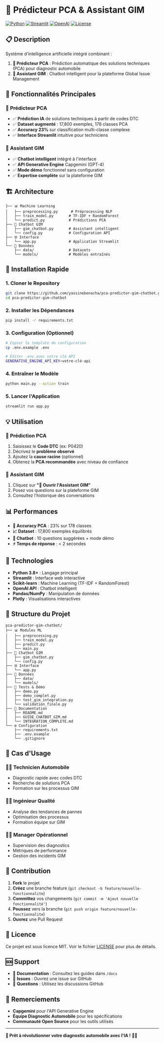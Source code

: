 


# 🔧 Prédicteur PCA & Assistant GIM

[![Python](https://img.shields.io/badge/Python-3.8+-blue.svg)](https://python.org)
[![Streamlit](https://img.shields.io/badge/Streamlit-1.28+-red.svg)](https://streamlit.io)
[![OpenAI](https://img.shields.io/badge/OpenAI-API-green.svg)](https://openai.com)
[![License](https://img.shields.io/badge/License-MIT-yellow.svg)](LICENSE)

## 📋 Description

Système d'intelligence artificielle intégré combinant :

1. **🎯 Prédicteur PCA** : Prédiction automatique des solutions techniques (PCA) pour diagnostic automobile
2. **🤖 Assistant GIM** : Chatbot intelligent pour la plateforme Global Issue Management

## 🚀 Fonctionnalités Principales

### 🔧 **Prédicteur PCA**
- ✅ **Prédiction IA** de solutions techniques à partir de codes DTC
- ✅ **Dataset augmenté** : 17,800 exemples, 178 classes PCA
- ✅ **Accuracy 23%** sur classification multi-classe complexe
- ✅ **Interface Streamlit** intuitive pour techniciens

### 🤖 **Assistant GIM**
- ✅ **Chatbot intelligent** intégré à l'interface
- ✅ **API Generative Engine** Capgemini (GPT-4)
- ✅ **Mode démo** fonctionnel sans configuration
- ✅ **Expertise complète** sur la plateforme GIM

## 🏗️ Architecture

```
├── 📊 Machine Learning
│   ├── preprocessing.py      # Préprocessing NLP
│   ├── train_model.py       # TF-IDF + RandomForest
│   └── predict.py           # Prédictions PCA
├── 🤖 Chatbot GIM
│   ├── gim_chatbot.py       # Assistant intelligent
│   └── config.py            # Configuration API
├── 🌐 Interface
│   └── app.py               # Application Streamlit
└── 📁 Données
    ├── data/                # Datasets
    └── models/              # Modèles entraînés
```

## 🚀 Installation Rapide

### 1. **Cloner le Repository**
```bash
git clone https://github.com/yassinebenacha/pca-predictor-gim-chatbot.git
cd pca-predictor-gim-chatbot
```

### 2. **Installer les Dépendances**
```bash
pip install -r requirements.txt
```

### 3. **Configuration (Optionnel)**
```bash
# Copier le template de configuration
cp .env.example .env

# Éditer .env avec votre clé API
GENERATIVE_ENGINE_API_KEY=votre-clé-api
```

### 4. **Entraîner le Modèle**
```bash
python main.py --action train
```

### 5. **Lancer l'Application**
```bash
streamlit run app.py
```

## 💡 Utilisation

### 🎯 **Prédiction PCA**
1. Saisissez le **Code DTC** (ex: P0420)
2. Décrivez le **problème observé**
3. Ajoutez la **cause racine** (optionnel)
4. Obtenez la **PCA recommandée** avec niveau de confiance

### 🤖 **Assistant GIM**
1. Cliquez sur **"🤖 Ouvrir l'Assistant GIM"**
2. Posez vos questions sur la plateforme GIM
3. Consultez l'historique des conversations

## 📊 Performances

- **🎯 Accuracy PCA** : 23% sur 178 classes
- **📈 Dataset** : 17,800 exemples équilibrés
- **🤖 Chatbot** : 10 questions suggérées + mode démo
- **⚡ Temps de réponse** : < 2 secondes

## 🔧 Technologies

- **Python 3.8+** : Langage principal
- **Streamlit** : Interface web interactive
- **Scikit-learn** : Machine Learning (TF-IDF + RandomForest)
- **OpenAI API** : Chatbot intelligent
- **Pandas/NumPy** : Manipulation de données
- **Plotly** : Visualisations interactives

## 📁 Structure du Projet

```
pca-predictor-gim-chatbot/
├── 📊 Modules ML
│   ├── preprocessing.py
│   ├── train_model.py
│   ├── predict.py
│   └── main.py
├── 🤖 Chatbot GIM
│   ├── gim_chatbot.py
│   └── config.py
├── 🌐 Interface
│   └── app.py
├── 📁 Données
│   ├── data/
│   └── models/
├── 🧪 Tests & Démo
│   ├── demo.py
│   ├── demo_complet.py
│   ├── test_gim_integration.py
│   └── validation_finale.py
├── 📖 Documentation
│   ├── README.md
│   ├── GUIDE_CHATBOT_GIM.md
│   └── INTEGRATION_COMPLETE.md
└── ⚙️ Configuration
    ├── requirements.txt
    ├── .env.example
    └── .gitignore
```

## 🎯 Cas d'Usage

### 👨‍🔧 **Technicien Automobile**
- Diagnostic rapide avec codes DTC
- Recherche de solutions PCA
- Formation sur les processus GIM

### 👨‍💼 **Ingénieur Qualité**
- Analyse des tendances de pannes
- Optimisation des processus
- Formation équipe sur GIM

### 👨‍💻 **Manager Opérationnel**
- Supervision des diagnostics
- Métriques de performance
- Gestion des incidents GIM

## 🤝 Contribution

1. **Fork** le projet
2. **Créez** une branche feature (`git checkout -b feature/nouvelle-fonctionnalite`)
3. **Committez** vos changements (`git commit -m 'Ajout nouvelle fonctionnalité'`)
4. **Poussez** vers la branche (`git push origin feature/nouvelle-fonctionnalite`)
5. **Ouvrez** une Pull Request

## 📄 Licence

Ce projet est sous licence MIT. Voir le fichier [LICENSE](LICENSE) pour plus de détails.

## 🆘 Support

- 📖 **Documentation** : Consultez les guides dans `/docs`
- 🐛 **Issues** : Ouvrez une issue sur GitHub
- 💬 **Questions** : Utilisez les discussions GitHub

## 🎉 Remerciements

- **Capgemini** pour l'API Generative Engine
- **Équipe Diagnostic Automobile** pour les spécifications
- **Communauté Open Source** pour les outils utilisés

---

**🚗 Prêt à révolutionner votre diagnostic automobile avec l'IA !** 🔧🤖
